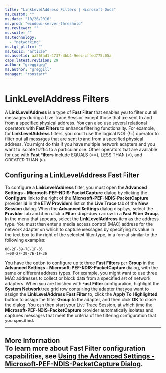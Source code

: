 ```yaml
---
title: "LinkLevelAddress Filters | Microsoft Docs"
ms.custom: ""
ms.date: "10/26/2016"
ms.prod: "windows-server-threshold"
ms.reviewer: ""
ms.suite: ""
ms.technology: 
  - "networking"
ms.tgt_pltfrm: ""
ms.topic: "article"
ms.assetid: aa567ad1-4737-4bb4-9eec-cffed775c05a
caps.latest.revision: 29
author: "greggigwg"
ms.author: "greggill"
manager: "ronstarr"
---
```

# LinkLevelAddress Filters
A **LinkLevelAddress** is a type of **Fast Filter** that enables you to filter out all messages during a Live Trace Session except those that are sent to and from a specified physical address. You can also use several relational operators with **Fast Filters** to enhance filtering functionality. For example, for **LinkLevelAddress** filters, you could use the logical NOT (!=) operator to filter out all messages that are sent to and from a specified physical address. You might do this if you have multiple network adapters and you want to isolate traffic to a particular one. Other operators that are available for use with **Fast Filters** include EQUALS (==), LESS THAN (\<), and GREATER THAN (>).  
  
## Configuring a LinkLevelAddress Fast Filter  
 To configure a **LinkLevelAddress** filter, you must open the **Advanced Settings - Microsoft-PEF-NDIS-PacketCapture** dialog by clicking the **Configure** link to the right of the **Microsoft-PEF-NDIS-PacketCapture** provider **Id** in the **ETW Providers** list on the **Live Trace** tab of the **New Session** dialog. When the **Advanced Settings** dialog displays, select the **Provider** tab and then click a **Filter** drop-down arrow in a **Fast Filter Group**. In the menu that appears, select the **LinkLevelAddress** item as the address type. You must then enter a media access control (MAC) address for the network adapter on which to capture messages by specifying its value in the text box to the right of the selected filter type, in a format similar to the following examples:  
  
 `00-2F-39-7E-1F-36`   
 `!=00-2F-39-7E-1F-36`  
  
 You have the option to configure up to three **Fast Filters** per **Group** in the **Advanced Settings - Microsoft-PEF-NDIS-PacketCapture** dialog, with the same or different address types. For example, you might want to use three MAC addresses to collect or block data from a specified set of network adapters. When you are finished with **Fast Filter** configuration, highlight the **System Network** tree grid row containing the adapter that you want to assign the **LinkLevelAddress** **Fast Filter** to, click the **Apply To Highlighted** button to assign the filter **Group** to the adapter, and then click **OK** to close the dialog. You can then start your Live Trace Session, at which time the **Microsoft-PEF-NDIS-PacketCapture** provider automatically isolates and captures messages that meet the criteria of the filtering configuration that you specified.  
  
---  
  
 **More Information**   
 **To learn more** about **Fast Filter** configuration capabilities, see [Using the Advanced Settings - Microsoft-PEF-NDIS-PacketCapture Dialog](using-the-advanced-settings-microsoft-pef-ndis-packetcapture-dialog.md).   
---